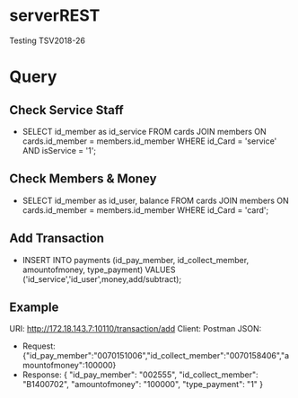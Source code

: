 # serverREST
Testing TSV2018-26

# Query
## Check Service Staff
* SELECT id_member as id_service FROM cards JOIN members ON cards.id_member = members.id_member WHERE id_Card = 'service' AND isService = '1';

## Check Members & Money
* SELECT id_member as id_user, balance FROM cards JOIN members ON cards.id_member = members.id_member WHERE id_Card = 'card';

## Add Transaction
* INSERT INTO payments (id_pay_member, id_collect_member, amountofmoney, type_payment) VALUES ('id_service','id_user',money,add/subtract);

## Example
URI: http://172.18.143.7:10110/transaction/add
Client: Postman
JSON:
* Request: {"id_pay_member":"0070151006","id_collect_member":"0070158406","amountofmoney":100000}
* Response:
{
    "id_pay_member": "002555",
    "id_collect_member": "B1400702",
    "amountofmoney": "100000",
    "type_payment": "1"
}
